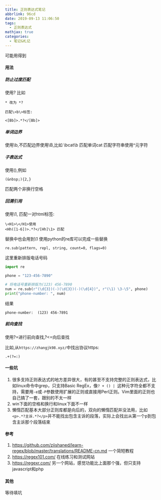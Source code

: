 ```yaml
---
title: 正则表达式笔记
abbrlink: 96cd
date: 2019-09-13 11:06:50
tags:
  - 正则表达式
mathjax: true
categories:
  - 笔记&札记
---
```


可能用得到
<!-- more -->
#### 用法

##### 防止过度匹配

使用? 比如

    * 改为 *?

    匹配\<b\>标签:

    <[Bb]>.*?</[Bb]>

##### 单词边界

使用\b,不匹配边界使用\B,比如 \bcat\b 匹配单词cat
匹配字符串使用^元字符

##### 子表达式

使用(),例如

    (&nbsp;){2,}

匹配两个非换行空格

##### 回溯引用

使用\1, 匹配一对html标签:

    \<H1>\</H1>使用
    <Hh([1-6])>.*?</[Hh]\1> 匹配

替换中也会用到\1
使用python的re库可以完成一些替换

    re.sub(pattern, repl, string, count=0, flags=0)

这里重新排版电话号码

```python
import re

phone = "123-456-7890"

# 将电话号重新排版为(123) 456-7890
num = re.sub(r"(\d{3})(-)(\d{3})(-)(\d{4})", r"(\1) \3-\5", phone)
print("phone-number: ", num)
```

结果

    phone-number:  (123) 456-7891

##### 前向查找

使用?=进行前向查找,?<=向后查找

比如,从`https://zhangjk98.xyz/`中找出协议https:

    .+(?=:)

#### 一些坑

1. 很多支持正则表达式的地方差异很大，有的甚至不支持完整的正则表达式，比如linux命令中grep，只支持Basic RegEx，像`? + () | `这种元字符全都不支持，需要用` -e `或` -P `参数使用扩展的正则或直接用Perl正则。Vim里面的正则也自己搞了一套，跟别的不太一样
2. win下面的空格和换行和linux下面不一样
3. 懒惰匹配基本大部分正则库都是向后的，双向的懒惰匹配并没法用，比如`<p>.*?主诉.*?</p>`并不能找出包含主诉的段落，实际上会找出从第一个p到包含主诉那个段落结束

#### 参考

1. <https://github.com/ziishaned/learn-regex/blob/master/translations/README-cn.md> 一个简短教程
2. <https://regex101.com/> 在线练习和测试网站
3. <https://regexr.com/> 另一个网站，感觉功能比上面那个强，但只支持javascript和php

#### 其他

等待填坑
